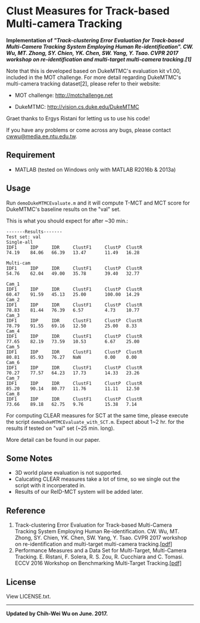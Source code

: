 # Clust Measures for Track-based Multi-camera Tracking

**Implementation of _"Track-clustering Error Evaluation for Track-based Multi-Camera Tracking System Employing Human Re-identification". CW. Wu, MT. Zhong, SY. Chien, YK. Chen, SW. Yang, Y. Tsao. CVPR 2017 workshop on re-identification and multi-target multi-camera tracking.[1]_**

Note that this is developed based on DukeMTMC's evaluation kit v1.00, included in the MOT challenge. For more detail regarding DukeMTMC's multi-camera tracking dataset[2], please refer to their website:

- MOT challenge: http://motchallenge.net

- DukeMTMC: http://vision.cs.duke.edu/DukeMTMC

Graet thanks to Ergys Ristani for letting us to use his code!

If you have any problems or come across any bugs, please contact cwwu@media.ee.ntu.edu.tw.


## Requirement
- MATLAB (tested on Windows only with MATLAB R2016b & 2013a)
  

## Usage

Run `demoDukeMTMCEvaluate.m` and it will compute T-MCT and MCT score for DukeMTMC's baseline results on the "val" set.

This is what you should expect for after ~30 min.:

```
-------Results-------
Test set: val
Single-all
IDF1  	 IDP 	 IDR 	 ClustF1	 ClustP	 ClustR
74.19	 84.06	 66.39	 13.47		 11.49	 16.28

Multi-cam
IDF1  	 IDP 	 IDR 	 ClustF1	 ClustP	 ClustR
54.76	 62.04	 49.00	 35.78		 39.40	 32.77

Cam_1
IDF1  	 IDP 	 IDR 	 ClustF1	 ClustP	 ClustR
60.47	 91.59	 45.13	 25.00		 100.00	 14.29
Cam_2
IDF1  	 IDP 	 IDR 	 ClustF1	 ClustP	 ClustR
78.83	 81.44	 76.39	 6.57		 4.73	 10.77
Cam_3
IDF1  	 IDP 	 IDR 	 ClustF1	 ClustP	 ClustR
78.79	 91.55	 69.16	 12.50		 25.00	 8.33
Cam_4
IDF1  	 IDP 	 IDR 	 ClustF1	 ClustP	 ClustR
77.65	 82.19	 73.59	 10.53		 6.67	 25.00
Cam_5
IDF1  	 IDP 	 IDR 	 ClustF1	 ClustP	 ClustR
80.81	 85.93	 76.27	 NaN		 0.00	 0.00
Cam_6
IDF1  	 IDP 	 IDR 	 ClustF1	 ClustP	 ClustR
70.27	 77.57	 64.23	 17.73		 14.33	 23.26
Cam_7
IDF1  	 IDP 	 IDR 	 ClustF1	 ClustP	 ClustR
85.20	 90.14	 80.77	 11.76		 11.11	 12.50
Cam_8
IDF1  	 IDP 	 IDR 	 ClustF1	 ClustP	 ClustR
73.66	 89.18	 62.75	 9.76		 15.38	 7.14
```

For computing CLEAR measures for SCT at the same time, please execute the script `demoDukeMTMCEvaluate_with_SCT.m`. Expect about 1~2 hr. for the results if tested on "val" set (~25 min. long).

More detail can be found in our paper.

## Some Notes
- 3D world plane evaluation is not supported.
- Calucating CLEAR measures take a lot of time, so we single out the script with it incorperated in.
- Results of our ReID-MCT system will be added later.

## Reference

1. Track-clustering Error Evaluation for Track-based Multi-Camera Tracking System Employing Human Re-identification. CW. Wu, MT. Zhong, SY. Chien, YK. Chen, SW. Yang, Y. Tsao. CVPR 2017 workshop on re-identification and multi-target multi-camera tracking.[[pdf]](https://www.dropbox.com/s/mjzrtrtnqi74vp4/Track-clustering%20Error%20Evaluation_ShaoYi%2C%20Yu.pdf?dl=0)
2. Performance Measures and a Data Set for Multi-Target, Multi-Camera Tracking. E. Ristani, F. Solera, R. S. Zou, R. Cucchiara and C. Tomasi. ECCV 2016 Workshop on Benchmarking Multi-Target Tracking.[[pdf]](https://users.cs.duke.edu/~tomasi/papers/ristani/ristaniBmtt16.pdf)

## License
View LICENSE.txt.

------

**Updated by Chih-Wei Wu on June. 2017.**
